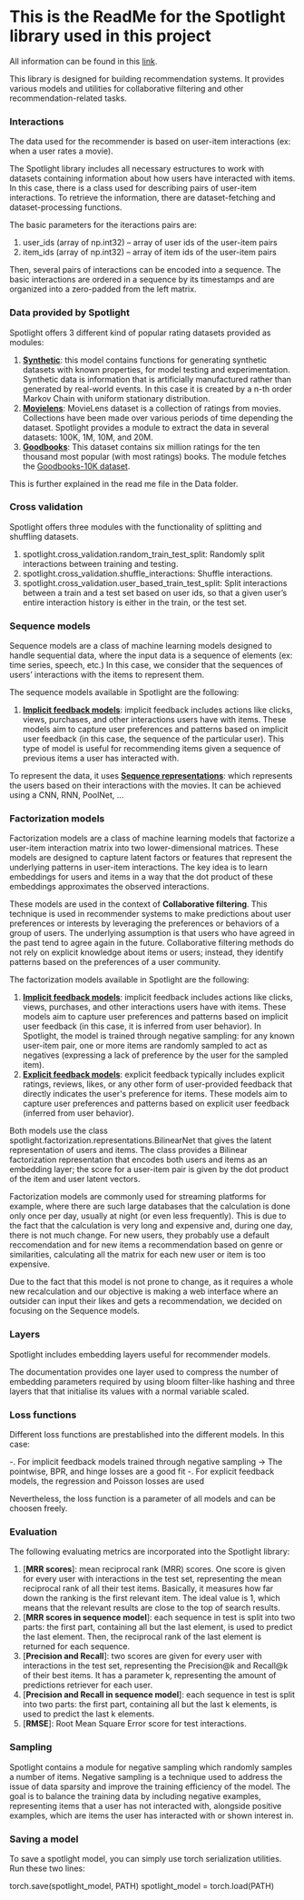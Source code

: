 
# This is the ReadMe for the Spotlight library used in this project

All information can be found in this [link](https://maciejkula.github.io/spotlight/index.html).

This library is designed for building recommendation systems. It provides various models and utilities for collaborative filtering and other recommendation-related tasks.


### Interactions

The data used for the recommender is based on user-item interactions (ex: when a user rates a movie).

The Spotlight library includes all necessary estructures to work with datasets containing information about how users have interacted with items. In this case, there is a class used for describing pairs of user-item interactions.
To retrieve the information, there are dataset-fetching and dataset-processing functions.

The basic parameters for the iteractions pairs are:

1. user_ids (array of np.int32) – array of user ids of the user-item pairs
2. item_ids (array of np.int32) – array of item ids of the user-item pairs

Then, several pairs of interactions can be encoded into a sequence. The basic interactions are ordered in a sequence by its timestamps and are organized into a zero-padded from the left matrix.
 

### Data provided by Spotlight

Spotlight offers 3 different kind of popular rating datasets provided as modules: 

1. [**Synthetic**](https://maciejkula.github.io/spotlight/datasets/synthetic.html):  this model contains functions for generating synthetic datasets with known properties, for model testing and experimentation. Synthetic data is information that is artificially manufactured rather than generated by real-world events. In this case it is created by a n-th order Markov Chain with uniform stationary distribution. 
1. [**Movielens**](https://maciejkula.github.io/spotlight/datasets/movielens.html): MovieLens dataset is a collection of ratings from movies. Collections have been made over various periods of time depending the dataset. Spotlight provides a module to extract the data in several datasets: 100K, 1M, 10M, and 20M. 
1. [**Goodbooks**](https://maciejkula.github.io/spotlight/datasets/goodbooks.html): This dataset contains six million ratings for the ten thousand most popular (with most ratings) books. The module fetches the [Goodbooks-10K dataset](https://github.com/zygmuntz/goodbooks-10k). 


This is further explained in the read me file in the Data folder.


### Cross validation

Spotlight offers three modules with the functionality of splitting and shuffling datasets.

1. spotlight.cross_validation.random_train_test_split: Randomly split interactions between training and testing.
2. spotlight.cross_validation.shuffle_interactions: Shuffle interactions.
3. spotlight.cross_validation.user_based_train_test_split: Split interactions between a train and a test set based on user ids, so that a given user’s entire interaction history is either in the train, or the test set.


### Sequence models

Sequence models are a class of machine learning models designed to handle sequential data, where the input data is a sequence of elements (ex: time series, speech, etc.)
In this case, we consider that the sequences of users’ interactions with the items to represent them.

The sequence models available in Spotlight are the following:

1. [**Implicit feedback models**](https://maciejkula.github.io/spotlight/sequence/implicit.html): implicit feedback includes actions like clicks, views, purchases, and other interactions users have with items. These models aim to capture user preferences and patterns based on implicit user feedback (in this case, the sequence of the particular user).
This type of model is useful for recommending items given a sequence of previous items a user has interacted with.

 To represent the data, it uses [**Sequence representations**](https://maciejkula.github.io/spotlight/sequence/representations.html): which represents the users based on their interactions with the movies. It can be achieved using a CNN, RNN, PoolNet, ...




### Factorization models

Factorization models are a class of machine learning models that factorize a user-item interaction matrix into two lower-dimensional matrices. These models are designed to capture latent factors or features that represent the underlying patterns in user-item interactions. The key idea is to learn embeddings for users and items in a way that the dot product of these embeddings approximates the observed interactions.

These models are used in the context of **Collaborative filtering**. This technique is used in recommender systems to make predictions about user preferences or interests by leveraging the preferences or behaviors of a group of users. The underlying assumption is that users who have agreed in the past tend to agree again in the future. Collaborative filtering methods do not rely on explicit knowledge about items or users; instead, they identify patterns based on the preferences of a user community.

The factorization models available in Spotlight are the following:

1. [**Implicit feedback models**](https://maciejkula.github.io/spotlight/factorization/implicit.html): implicit feedback includes actions like clicks, views, purchases, and other interactions users have with items. These models aim to capture user preferences and patterns based on implicit user feedback (in this case, it is inferred from user behavior).
In Spotlight, the model is trained through negative sampling: for any known user-item pair, one or more items are randomly sampled to act as negatives (expressing a lack of preference by the user for the sampled item).
2. [**Explicit feedback models**](https://maciejkula.github.io/spotlight/factorization/explicit.html): explicit feedback typically includes explicit ratings, reviews, likes, or any other form of user-provided feedback that directly indicates the user's preference for items. These models aim to capture user preferences and patterns based on explicit user feedback (inferred from user behavior).

Both models use the class spotlight.factorization.representations.BilinearNet that gives the latent representation of users and items. The class provides a Bilinear factorization representation that encodes both users and items as an embedding layer; the score for a user-item pair is given by the dot product of the item and user latent vectors.

Factorization models are commonly used for streaming platforms for example, where there are such large databases that the calculation is done only once per day, usually at night (or even less frequently). This is due to the fact that the calculation is very long and expensive and, during one day, there is not much change. For new users, they probably use a default reccomendation and for new items a recommendation based on genre or similarities, calculating all the matrix for each new user or item is too expensive.

Due to the fact that this model is not prone to change, as it requires a whole new recalculation and our objective is making a web interface where an outsider can input their likes and gets a recommendation, we decided on focusing on the Sequence models.


### Layers

Spotlight includes embedding layers useful for recommender models.

The documentation provides one layer used to compress the number of embedding parameters required by using bloom filter-like hashing and three layers that that initialise its values with a normal variable scaled.


### Loss functions

Different loss functions are prestablished into the different models. In this case: 

-. For implicit feedback models trained through negative sampling -> The pointwise, BPR, and hinge losses are a good fit 
-. For explicit feedback models, the regression and Poisson losses are used 

Nevertheless, the loss function is a parameter of all models and can be choosen freely.


### Evaluation

The following evaluating metrics are incorporated into the Spotlight library:

1. [**MRR scores**]: mean reciprocal rank (MRR) scores. One score is given for every user with interactions in the test set, representing the mean reciprocal rank of all their test items. Basically, it measures how far down the ranking is the first relevant item. The ideal value is 1, which means that the relevant results are close to the top of search results.
2. [**MRR scores in sequence model**]: each sequence in test is split into two parts: the first part, containing all but the last element, is used to predict the last element. Then, the reciprocal rank of the last element is returned for each sequence.
3. [**Precision and Recall**]: two scores are given for every user with interactions in the test set, representing the Precision@k and Recall@k of their best items. It has a parameter k, representing the amount of predictions retriever for each user.
4. [**Precision and Recall in sequence model**]: each sequence in test is split into two parts: the first part, containing all but the last k elements, is used to predict the last k elements.
5. [**RMSE**]: Root Mean Square Error score for test interactions.


### Sampling

Spotlight contains a module for negative sampling which randomly samples a number of items. 
Negative sampling is a technique used to address the issue of data sparsity and improve the training efficiency of the model. The goal is to balance the training data by including negative examples, representing items that a user has not interacted with, alongside positive examples, which are items the user has interacted with or shown interest in.


### Saving a model

To save a spotlight model, you can simply use torch serialization utilities. Run these two lines:

torch.save(spotlight_model, PATH)
spotlight_model = torch.load(PATH)




